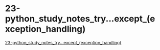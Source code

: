 # 23-python_study_notes_try...except_(exception_handling)
[23-python_study_notes_try...except_(exception_handling)](https://aiwithcloud.com/2022/09/14/23_python_study_notes_try-except_exception_handling/)